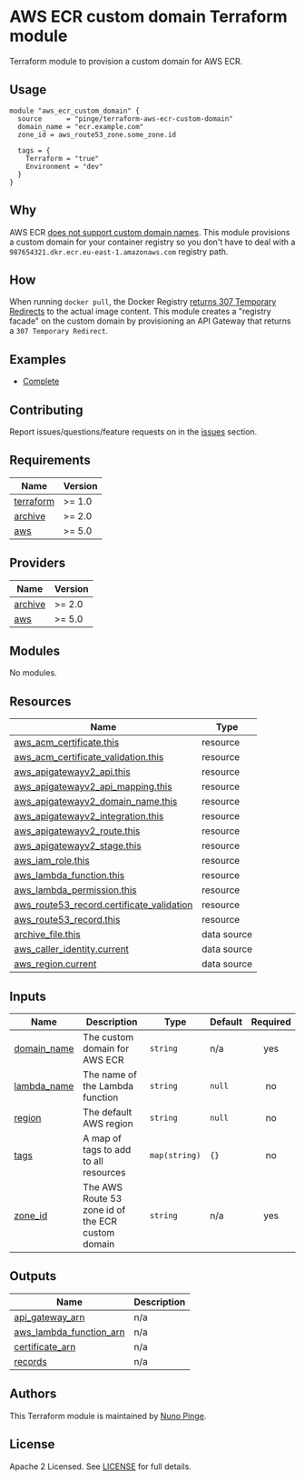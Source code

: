 # AWS ECR custom domain Terraform module

Terraform module to provision a custom domain for AWS ECR.

## Usage

```hcl
module "aws_ecr_custom_domain" {
  source      = "pinge/terraform-aws-ecr-custom-domain"
  domain_name = "ecr.example.com"
  zone_id = aws_route53_zone.some_zone.id

  tags = {
    Terraform = "true"
    Environment = "dev"
  }
}
```

## Why

AWS ECR [does not support custom domain names](https://github.com/aws/containers-roadmap/issues/299). This module provisions a custom domain for your container registry so you don't have to deal with a `987654321.dkr.ecr.eu-east-1.amazonaws.com` registry path.

## How

When running `docker pull`, the Docker Registry [returns 307 Temporary Redirects](https://httptoolkit.com/blog/docker-image-registry-facade/) to the actual image content. This module creates a "registry facade" on the custom domain by provisioning an API Gateway that returns a `307 Temporary Redirect`.

## Examples

- [Complete](https://github.com/pinge/terraform-aws-ecr-custom-domain/tree/main/examples/complete)

## Contributing

Report issues/questions/feature requests on in the [issues](https://github.com/pinge/terraform-aws-ecr-custom-domain/issues/new) section.

<!-- BEGIN_TF_DOCS -->
## Requirements

| Name | Version |
|------|---------|
| <a name="requirement_terraform"></a> [terraform](#requirement\_terraform) | >= 1.0 |
| <a name="requirement_archive"></a> [archive](#requirement\_archive) | >= 2.0 |
| <a name="requirement_aws"></a> [aws](#requirement\_aws) | >= 5.0 |

## Providers

| Name | Version |
|------|---------|
| <a name="provider_archive"></a> [archive](#provider\_archive) | >= 2.0 |
| <a name="provider_aws"></a> [aws](#provider\_aws) | >= 5.0 |

## Modules

No modules.

## Resources

| Name | Type |
|------|------|
| [aws_acm_certificate.this](https://registry.terraform.io/providers/hashicorp/aws/latest/docs/resources/acm_certificate) | resource |
| [aws_acm_certificate_validation.this](https://registry.terraform.io/providers/hashicorp/aws/latest/docs/resources/acm_certificate_validation) | resource |
| [aws_apigatewayv2_api.this](https://registry.terraform.io/providers/hashicorp/aws/latest/docs/resources/apigatewayv2_api) | resource |
| [aws_apigatewayv2_api_mapping.this](https://registry.terraform.io/providers/hashicorp/aws/latest/docs/resources/apigatewayv2_api_mapping) | resource |
| [aws_apigatewayv2_domain_name.this](https://registry.terraform.io/providers/hashicorp/aws/latest/docs/resources/apigatewayv2_domain_name) | resource |
| [aws_apigatewayv2_integration.this](https://registry.terraform.io/providers/hashicorp/aws/latest/docs/resources/apigatewayv2_integration) | resource |
| [aws_apigatewayv2_route.this](https://registry.terraform.io/providers/hashicorp/aws/latest/docs/resources/apigatewayv2_route) | resource |
| [aws_apigatewayv2_stage.this](https://registry.terraform.io/providers/hashicorp/aws/latest/docs/resources/apigatewayv2_stage) | resource |
| [aws_iam_role.this](https://registry.terraform.io/providers/hashicorp/aws/latest/docs/resources/iam_role) | resource |
| [aws_lambda_function.this](https://registry.terraform.io/providers/hashicorp/aws/latest/docs/resources/lambda_function) | resource |
| [aws_lambda_permission.this](https://registry.terraform.io/providers/hashicorp/aws/latest/docs/resources/lambda_permission) | resource |
| [aws_route53_record.certificate_validation](https://registry.terraform.io/providers/hashicorp/aws/latest/docs/resources/route53_record) | resource |
| [aws_route53_record.this](https://registry.terraform.io/providers/hashicorp/aws/latest/docs/resources/route53_record) | resource |
| [archive_file.this](https://registry.terraform.io/providers/hashicorp/archive/latest/docs/data-sources/file) | data source |
| [aws_caller_identity.current](https://registry.terraform.io/providers/hashicorp/aws/latest/docs/data-sources/caller_identity) | data source |
| [aws_region.current](https://registry.terraform.io/providers/hashicorp/aws/latest/docs/data-sources/region) | data source |

## Inputs

| Name | Description | Type | Default | Required |
|------|-------------|------|---------|:--------:|
| <a name="input_domain_name"></a> [domain\_name](#input\_domain\_name) | The custom domain for AWS ECR | `string` | n/a | yes |
| <a name="input_lambda_name"></a> [lambda\_name](#input\_lambda\_name) | The name of the Lambda function | `string` | `null` | no |
| <a name="input_region"></a> [region](#input\_region) | The default AWS region | `string` | `null` | no |
| <a name="input_tags"></a> [tags](#input\_tags) | A map of tags to add to all resources | `map(string)` | `{}` | no |
| <a name="input_zone_id"></a> [zone\_id](#input\_zone\_id) | The AWS Route 53 zone id of the ECR custom domain | `string` | n/a | yes |

## Outputs

| Name | Description |
|------|-------------|
| <a name="output_api_gateway_arn"></a> [api\_gateway\_arn](#output\_api\_gateway\_arn) | n/a |
| <a name="output_aws_lambda_function_arn"></a> [aws\_lambda\_function\_arn](#output\_aws\_lambda\_function\_arn) | n/a |
| <a name="output_certificate_arn"></a> [certificate\_arn](#output\_certificate\_arn) | n/a |
| <a name="output_records"></a> [records](#output\_records) | n/a |
<!-- END_TF_DOCS -->

## Authors

This Terraform module is maintained by [Nuno Pinge](https://github.com/pinge).

## License

Apache 2 Licensed. See [LICENSE](https://github.com/pinge/terraform-aws-ecr-custom-domain/tree/main/LICENSE) for full details.
